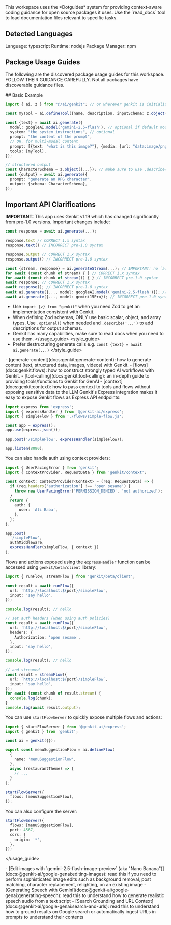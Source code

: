 <dotguides>
This workspace uses the *Dotguides* system for providing context-aware coding guidance for open source packages it uses. Use the `read_docs` tool to load documentation files relevant to specific tasks.

## Detected Languages

Language: typescript
Runtime: nodejs
Package Manager: npm

## Package Usage Guides

The following are the discovered package usage guides for this workspace. FOLLOW THEIR GUIDANCE CAREFULLY. Not all packages have discoverable guidance files.

<package name="genkit">
<usage_guide>
## Basic Example

```ts
import { ai, z } from "@/ai/genkit"; // or wherever genkit is initialized

const myTool = ai.defineTool({name, description, inputSchema: z.object(...)}, (input) => {...});

const {text} = await ai.generate({
  model: googleAI.model('gemini-2.5-flash'), // optional if default model is configured
  system: "the system instructions", // optional
  prompt: "the content of the prompt",
  // OR, for multi-modal content
  prompt: [{text: "what is this image?"}, {media: {url: "data:image/png;base64,..."}}],
  tools: [myTool],
});

// structured output
const CharacterSchema = z.object({...}); // make sure to use .describe() on fields
const {output} = await ai.generate({
  prompt: "generate an RPG character",
  output: {schema: CharacterSchema},
});
```

## Important API Clarifications

**IMPORTANT:** This app uses Genkit v1.19 which has changed significantly from pre-1.0 versions. Important changes include:

```ts
const response = await ai.generate(...);

response.text // CORRECT 1.x syntax
response.text() // INCORRECT pre-1.0 syntax

response.output // CORRECT 1.x syntax
response.output() // INCORRECT pre-1.0 syntax

const {stream, response} = ai.generateStream(...); // IMPORTANT: no `await` needed
for await (const chunk of stream) { } // CORRECT 1.x syntax
for await (const chunk of stream()) { } // INCORRECT pre-1.0 syntax
await response; // CORRECT 1.x syntax
await response(); // INCORRECT pre-1.0 syntax
await ai.generate({..., model: googleAI.model('gemini-2.5-flash')}); // CORRECT 1.x syntax
await ai.generate({..., model: gemini15Pro}); // INCORRECT pre-1.0 syntax
```

- Use `import {z} from "genkit"` when you need Zod to get an implementation consistent with Genkit.
- When defining Zod schemas, ONLY use basic scalar, object, and array types. Use `.optional()` when needed and `.describe('...')` to add descriptions for output schemas.
- Genkit has many capabilities, make sure to read docs when you need to use them.
</usage_guide>
<style_guide>
- Prefer destructuring generate calls e.g. `const {text} = await ai.generate(...)`
</style_guide>
<docs>
- [generate-content](docs:genkit:generate-content): how to generate content (text, structured data, images, videos) with Genkit.
- [flows](docs:genkit:flows): how to construct strongly typed AI workflows with Genkit.
- [tool-calling](docs:genkit:tool-calling): an in-depth guide to providing tools/functions to Genkit for GenAI
- [context](docs:genkit:context): how to pass context to tools and flows without exposing sensitive data to the LLM
</docs>
</package>

<package name="@genkit-ai/express">
<usage_guide>
Genkit's Express integration makes it easy to expose Genkit flows as Express API endpoints:

```ts
import express from 'express';
import { expressHandler } from '@genkit-ai/express';
import { simpleFlow } from './flows/simple-flow.js';

const app = express();
app.use(express.json());

app.post('/simpleFlow', expressHandler(simpleFlow));

app.listen(8080);
```

You can also handle auth using context providers:

```ts
import { UserFacingError } from 'genkit';
import { ContextProvider, RequestData } from 'genkit/context';

const context: ContextProvider<Context> = (req: RequestData) => {
  if (req.headers['authorization'] !== 'open sesame') {
    throw new UserFacingError('PERMISSION_DENIED', 'not authorized');
  }
  return {
    auth: {
      user: 'Ali Baba',
    },
  };
};

app.post(
  '/simpleFlow',
  authMiddleware,
  expressHandler(simpleFlow, { context })
);
```

Flows and actions exposed using the `expressHandler` function can be accessed using `genkit/beta/client` library:

```ts
import { runFlow, streamFlow } from 'genkit/beta/client';

const result = await runFlow({
  url: `http://localhost:${port}/simpleFlow`,
  input: 'say hello',
});

console.log(result); // hello
```

```ts
// set auth headers (when using auth policies)
const result = await runFlow({
  url: `http://localhost:${port}/simpleFlow`,
  headers: {
    Authorization: 'open sesame',
  },
  input: 'say hello',
});

console.log(result); // hello
```

```ts
// and streamed
const result = streamFlow({
  url: `http://localhost:${port}/simpleFlow`,
  input: 'say hello',
});
for await (const chunk of result.stream) {
  console.log(chunk);
}
console.log(await result.output);
```

You can use `startFlowServer` to quickly expose multiple flows and actions:

```ts
import { startFlowServer } from '@genkit-ai/express';
import { genkit } from 'genkit';

const ai = genkit({});

export const menuSuggestionFlow = ai.defineFlow(
  {
    name: 'menuSuggestionFlow',
  },
  async (restaurantTheme) => {
    // ...
  }
);

startFlowServer({
  flows: [menuSuggestionFlow],
});
```

You can also configure the server:

```ts
startFlowServer({
  flows: [menuSuggestionFlow],
  port: 4567,
  cors: {
    origin: '*',
  },
});
```
</usage_guide>
</package>

<package name="@genkit-ai/google-genai">
<docs>
- [Edit images with `gemini-2.5-flash-image-preview` (aka "Nano Banana")](docs:@genkit-ai/google-genai:editing-images): read this if you need to perform sophisticated image edits such as background removal, post matching, character replacement, relighting, on an existing image
- [Generating Speech with Gemini](docs:@genkit-ai/google-genai:generating-speech): read this to understand how to generate realistic speech audio from a text script
- [Search Grounding and URL Context](docs:@genkit-ai/google-genai:search-and-urls): read this to understand how to ground results on Google search or automatically ingest URLs in prompts to understand their contents
</docs>
</package>
</dotguides>